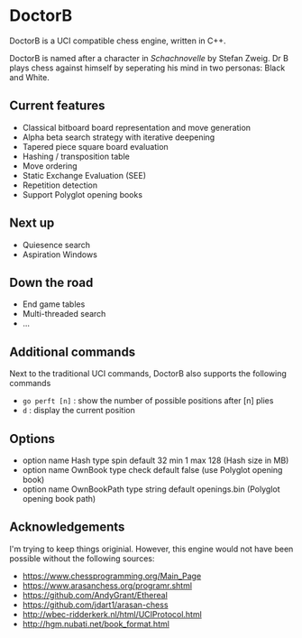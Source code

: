 # DoctorB

DoctorB is a UCI compatible chess engine, written in C++.

DoctorB is named after a character in *Schachnovelle* by Stefan Zweig. Dr B plays chess against himself by seperating his mind in two personas: Black and White.

## Current features
* Classical bitboard board representation and move generation
* Alpha beta search strategy with iterative deepening
* Tapered piece square board evaluation
* Hashing / transposition table
* Move ordering
* Static Exchange Evaluation (SEE)
* Repetition detection
* Support Polyglot opening books

## Next up
* Quiesence search
* Aspiration Windows

## Down the road
* End game tables
* Multi-threaded search
* ...

## Additional commands
Next to the traditional UCI commands, DoctorB also supports the following commands
* `go perft [n]` : show the number of possible positions after [n] plies
* `d` : display the current position

## Options
* option name Hash type spin default 32 min 1 max 128 (Hash size in MB)
* option name OwnBook type check default false (use Polyglot opening book)
* option name OwnBookPath type string default openings.bin (Polyglot opening book path)

## Acknowledgements
I'm trying to keep things originial. However, this engine would not have been possible without the following sources:
* https://www.chessprogramming.org/Main_Page
* https://www.arasanchess.org/programr.shtml
* https://github.com/AndyGrant/Ethereal
* https://github.com/jdart1/arasan-chess
* http://wbec-ridderkerk.nl/html/UCIProtocol.html
* http://hgm.nubati.net/book_format.html


